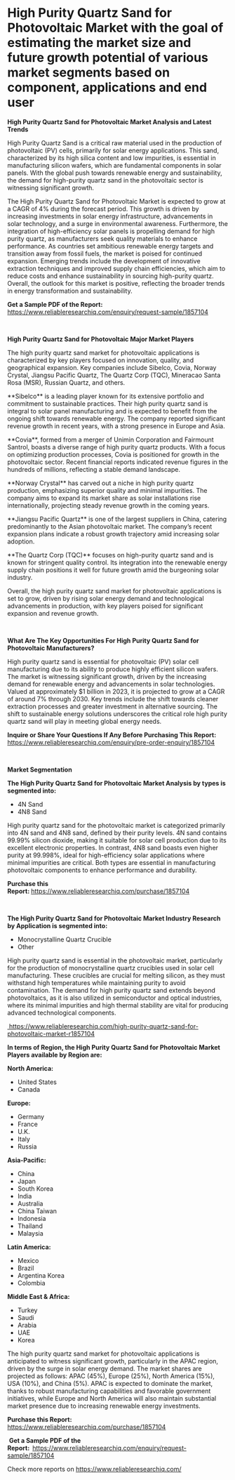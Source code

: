 <p><h1>High Purity Quartz Sand for Photovoltaic Market with the goal of estimating the market size and future growth potential of various market segments based on component, applications and end user</h1></p><p><strong>High Purity Quartz Sand for Photovoltaic Market Analysis and Latest Trends</strong></p>
<p><p>High Purity Quartz Sand is a critical raw material used in the production of photovoltaic (PV) cells, primarily for solar energy applications. This sand, characterized by its high silica content and low impurities, is essential in manufacturing silicon wafers, which are fundamental components in solar panels. With the global push towards renewable energy and sustainability, the demand for high-purity quartz sand in the photovoltaic sector is witnessing significant growth.</p><p>The High Purity Quartz Sand for Photovoltaic Market is expected to grow at a CAGR of 4% during the forecast period. This growth is driven by increasing investments in solar energy infrastructure, advancements in solar technology, and a surge in environmental awareness. Furthermore, the integration of high-efficiency solar panels is propelling demand for high purity quartz, as manufacturers seek quality materials to enhance performance. As countries set ambitious renewable energy targets and transition away from fossil fuels, the market is poised for continued expansion. Emerging trends include the development of innovative extraction techniques and improved supply chain efficiencies, which aim to reduce costs and enhance sustainability in sourcing high-purity quartz. Overall, the outlook for this market is positive, reflecting the broader trends in energy transformation and sustainability.</p></p>
<p><strong>Get a Sample PDF of the Report:&nbsp;</strong> <a href="https://www.reliableresearchiq.com/enquiry/request-sample/1857104?utm_campaign=3296&utm_medium=2&utm_source=Github&utm_content=ia&utm_term=27032025&utm_id=high-purity-quartz-sand-for-photovoltaic">https://www.reliableresearchiq.com/enquiry/request-sample/1857104</a></p>
<p>&nbsp;</p>
<p><strong>High Purity Quartz Sand for Photovoltaic Major Market Players</strong></p>
<p><p>The high purity quartz sand market for photovoltaic applications is characterized by key players focused on innovation, quality, and geographical expansion. Key companies include Sibelco, Covia, Norway Crystal, Jiangsu Pacific Quartz, The Quartz Corp (TQC), Mineracao Santa Rosa (MSR), Russian Quartz, and others.</p><p>**Sibelco** is a leading player known for its extensive portfolio and commitment to sustainable practices. Their high purity quartz sand is integral to solar panel manufacturing and is expected to benefit from the ongoing shift towards renewable energy. The company reported significant revenue growth in recent years, with a strong presence in Europe and Asia.</p><p>**Covia**, formed from a merger of Unimin Corporation and Fairmount Santrol, boasts a diverse range of high purity quartz products. With a focus on optimizing production processes, Covia is positioned for growth in the photovoltaic sector. Recent financial reports indicated revenue figures in the hundreds of millions, reflecting a stable demand landscape.</p><p>**Norway Crystal** has carved out a niche in high purity quartz production, emphasizing superior quality and minimal impurities. The company aims to expand its market share as solar installations rise internationally, projecting steady revenue growth in the coming years.</p><p>**Jiangsu Pacific Quartz** is one of the largest suppliers in China, catering predominantly to the Asian photovoltaic market. The company’s recent expansion plans indicate a robust growth trajectory amid increasing solar adoption.</p><p>**The Quartz Corp (TQC)** focuses on high-purity quartz sand and is known for stringent quality control. Its integration into the renewable energy supply chain positions it well for future growth amid the burgeoning solar industry.</p><p>Overall, the high purity quartz sand market for photovoltaic applications is set to grow, driven by rising solar energy demand and technological advancements in production, with key players poised for significant expansion and revenue growth.</p></p>
<p>&nbsp;</p>
<p><strong>What Are The Key Opportunities For High Purity Quartz Sand for Photovoltaic Manufacturers?</strong></p>
<p><p>High purity quartz sand is essential for photovoltaic (PV) solar cell manufacturing due to its ability to produce highly efficient silicon wafers. The market is witnessing significant growth, driven by the increasing demand for renewable energy and advancements in solar technologies. Valued at approximately $1 billion in 2023, it is projected to grow at a CAGR of around 7% through 2030. Key trends include the shift towards cleaner extraction processes and greater investment in alternative sourcing. The shift to sustainable energy solutions underscores the critical role high purity quartz sand will play in meeting global energy needs.</p></p>
<p><strong>Inquire or Share Your Questions If Any Before Purchasing This Report:</strong> <a href="https://www.reliableresearchiq.com/enquiry/pre-order-enquiry/1857104?utm_campaign=3296&utm_medium=2&utm_source=Github&utm_content=ia&utm_term=27032025&utm_id=high-purity-quartz-sand-for-photovoltaic">https://www.reliableresearchiq.com/enquiry/pre-order-enquiry/1857104</a></p>
<p>&nbsp;</p>
<p><strong>Market Segmentation</strong></p>
<p><strong>The High Purity Quartz Sand for Photovoltaic Market Analysis by types is segmented into:</strong></p>
<p><ul><li>4N Sand</li><li>4N8 Sand</li></ul></p>
<p><p>High purity quartz sand for the photovoltaic market is categorized primarily into 4N sand and 4N8 sand, defined by their purity levels. 4N sand contains 99.99% silicon dioxide, making it suitable for solar cell production due to its excellent electronic properties. In contrast, 4N8 sand boasts even higher purity at 99.998%, ideal for high-efficiency solar applications where minimal impurities are critical. Both types are essential in manufacturing photovoltaic components to enhance performance and durability.</p></p>
<p><strong>Purchase this Report:&nbsp;</strong><a href="https://www.reliableresearchiq.com/purchase/1857104?utm_campaign=3296&utm_medium=2&utm_source=Github&utm_content=ia&utm_term=27032025&utm_id=high-purity-quartz-sand-for-photovoltaic">https://www.reliableresearchiq.com/purchase/1857104</a></p>
<p>&nbsp;</p>
<p><strong>The High Purity Quartz Sand for Photovoltaic Market Industry Research by Application is segmented into:</strong></p>
<p><ul><li>Monocrystalline Quartz Crucible</li><li>Other</li></ul></p>
<p><p>High purity quartz sand is essential in the photovoltaic market, particularly for the production of monocrystalline quartz crucibles used in solar cell manufacturing. These crucibles are crucial for melting silicon, as they must withstand high temperatures while maintaining purity to avoid contamination. The demand for high purity quartz sand extends beyond photovoltaics, as it is also utilized in semiconductor and optical industries, where its minimal impurities and high thermal stability are vital for producing advanced technological components.</p></p>
<p><a href="https://www.reliableresearchiq.com/high-purity-quartz-sand-for-photovoltaic-market-r1857104?utm_campaign=3296&utm_medium=2&utm_source=Github&utm_content=ia&utm_term=27032025&utm_id=high-purity-quartz-sand-for-photovoltaic">&nbsp;https://www.reliableresearchiq.com/high-purity-quartz-sand-for-photovoltaic-market-r1857104</a></p>
<p><strong>In terms of Region, the High Purity Quartz Sand for Photovoltaic Market Players available by Region are:</strong></p>
<p>
    <p> <strong> North America: </strong>
        <ul>
            <li>United States</li>
            <li>Canada</li>
        </ul>
        </p> 
    <p> <strong> Europe: </strong>
        <ul>
            <li>Germany</li>
            <li>France</li>
            <li>U.K.</li>
            <li>Italy</li>
            <li>Russia</li>
        </ul>
        </p> 
    <p> <strong> Asia-Pacific: </strong>
        <ul>
            <li>China</li>
            <li>Japan</li>
            <li>South Korea</li>
            <li>India</li>
            <li>Australia</li>
            <li>China Taiwan</li>
            <li>Indonesia</li>
            <li>Thailand</li>
            <li>Malaysia</li>
        </ul>
        </p> 
    <p> <strong> Latin America: </strong>
        <ul>
            <li>Mexico</li>
            <li>Brazil</li>
            <li>Argentina Korea</li>
            <li>Colombia</li>
        </ul>
        </p> 
    <p> <strong> Middle East & Africa: </strong>
        <ul>
            <li>Turkey</li>
            <li>Saudi</li>
            <li>Arabia</li>
            <li>UAE</li>
            <li>Korea</li>
        </ul>
    </p>
    </p>
<p><p>The high purity quartz sand market for photovoltaic applications is anticipated to witness significant growth, particularly in the APAC region, driven by the surge in solar energy demand. The market shares are projected as follows: APAC (45%), Europe (25%), North America (15%), USA (10%), and China (5%). APAC is expected to dominate the market, thanks to robust manufacturing capabilities and favorable government initiatives, while Europe and North America will also maintain substantial market presence due to increasing renewable energy investments.</p></p>
<p><strong>Purchase this Report: </strong><a href="https://www.reliableresearchiq.com/purchase/1857104?utm_campaign=3296&utm_medium=2&utm_source=Github&utm_content=ia&utm_term=27032025&utm_id=high-purity-quartz-sand-for-photovoltaic">https://www.reliableresearchiq.com/purchase/1857104</a></p>
<p>&nbsp;<strong>Get a Sample PDF of the Report:&nbsp;&nbsp;</strong><a href="https://www.reliableresearchiq.com/enquiry/request-sample/1857104?utm_campaign=3296&utm_medium=2&utm_source=Github&utm_content=ia&utm_term=27032025&utm_id=high-purity-quartz-sand-for-photovoltaic">https://www.reliableresearchiq.com/enquiry/request-sample/1857104</a></p>
<p><strong></strong></p>
<p>Check more reports on <a href="https://www.reliableresearchiq.com/?utm_campaign=3296&utm_medium=2&utm_source=Github&utm_content=ia&utm_term=27032025&utm_id=high-purity-quartz-sand-for-photovoltaic">https://www.reliableresearchiq.com/</a></p>